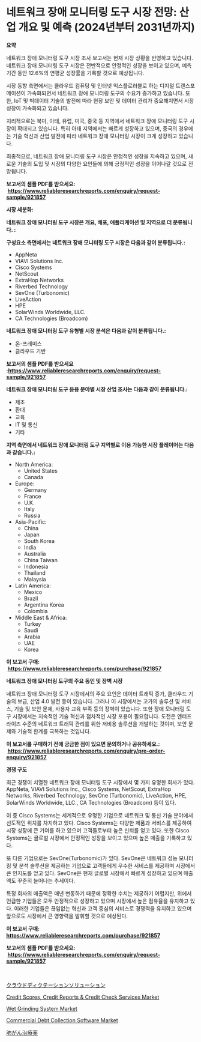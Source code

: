 <p><h1>네트워크 장애 모니터링 도구 시장 전망: 산업 개요 및 예측 (2024년부터 2031년까지)</h1></p><p><strong>요약</strong></p>
<p><p>네트워크 장애 모니터링 도구 시장 조사 보고서는 현재 시장 상황을 반영하고 있습니다. 네트워크 장애 모니터링 도구 시장은 전반적으로 안정적인 성장을 보이고 있으며, 예측 기간 동안 12.6%의 연평균 성장률을 기록할 것으로 예상됩니다.</p><p>시장 동향 측면에서는 클라우드 컴퓨팅 및 인터넷 익스플로러블로 하는 디지털 트랜스포메이션이 가속화되면서 네트워크 장애 모니터링 도구의 수요가 증가하고 있습니다. 또한, IoT 및 빅데이터 기술의 발전에 따라 현장 보안 및 데이터 관리가 중요해지면서 시장 성장이 가속화되고 있습니다.</p><p>지리적으로는 북미, 아태, 유럽, 미국, 중국 등 지역에서 네트워크 장애 모니터링 도구 시장이 확대되고 있습니다. 특히 아태 지역에서는 빠르게 성장하고 있으며, 중국의 경우에는 기술 혁신과 산업 발전에 따라 네트워크 장애 모니터링 시장이 크게 성장하고 있습니다.</p><p>최종적으로, 네트워크 장애 모니터링 도구 시장은 안정적인 성장을 지속하고 있으며, 새로운 기술의 도입 및 시장의 다양한 요인들에 의해 긍정적인 성장을 이어나갈 것으로 전망됩니다.</p></p>
<p><strong>보고서의 샘플 PDF를 받으세요: &nbsp;<a href="https://www.reliableresearchreports.com/enquiry/request-sample/921857">https://www.reliableresearchreports.com/enquiry/request-sample/921857</a></strong></p>
<p><strong>시장 세분화:</strong></p>
<p><strong> 네트워크 장애 모니터링 도구 시장은 개요, 배포, 애플리케이션 및 지역으로 더 분류됩니다. :</strong></p>
<p><strong>구성요소 측면에서는 네트워크 장애 모니터링 도구 시장은 다음과 같이 분류됩니다.:</strong></p>
<p><ul><li>AppNeta</li><li>VIAVI Solutions Inc.</li><li>Cisco Systems</li><li>NetScout</li><li>ExtraHop Networks</li><li>Riverbed Technology</li><li>SevOne (Turbonomic)</li><li>LiveAction</li><li>HPE</li><li>SolarWinds Worldwide, LLC.</li><li>CA Technologies (Broadcom)</li></ul></p>
<p><strong> 네트워크 장애 모니터링 도구 유형별 시장 분석은 다음과 같이 분류됩니다.:</strong></p>
<p><ul><li>온-프레미스</li><li>클라우드 기반</li></ul></p>
<p><strong>보고서의 샘플 PDF를 받으세요 :<a href="https://www.reliableresearchreports.com/enquiry/request-sample/921857">https://www.reliableresearchreports.com/enquiry/request-sample/921857</a></strong></p>
<p><strong> 네트워크 장애 모니터링 도구 응용 분야별 시장 산업 조사는 다음과 같이 분류됩니다.:</strong></p>
<p><ul><li>제조</li><li>환대</li><li>교육</li><li>IT 및 통신</li><li>기타</li></ul></p>
<p><strong>지역 측면에서 네트워크 장애 모니터링 도구 지역별로 이용 가능한 시장 플레이어는 다음과 같습니다.:</strong></p>
<p><ul>
    <li>
        North America:
        <ul>
            <li>United States</li>
            <li>Canada</li>
        </ul>
    </li>
    <li>
        Europe:
        <ul>
            <li>Germany</li>
            <li>France</li>
            <li>U.K.</li>
            <li>Italy</li>
            <li>Russia</li>
        </ul>
    </li>
    <li>
        Asia-Pacific:
        <ul>
            <li>China</li>
            <li>Japan</li>
            <li>South Korea</li>
            <li>India</li>
            <li>Australia</li>
            <li>China Taiwan</li>
            <li>Indonesia</li>
            <li>Thailand</li>
            <li>Malaysia</li>
        </ul>
    </li>
    <li>
        Latin America:
        <ul>
            <li>Mexico</li>
            <li>Brazil</li>
            <li>Argentina Korea</li>
            <li>Colombia</li>
        </ul>
    </li>
    <li>
        Middle East & Africa:
        <ul>
            <li>Turkey</li>
            <li>Saudi</li>
            <li>Arabia</li>
            <li>UAE</li>
            <li>Korea</li>
        </ul>
    </li>
    </ul></p>
<p><strong>이 보고서 구매: &nbsp;<a href="https://www.reliableresearchreports.com/purchase/921857">https://www.reliableresearchreports.com/purchase/921857</a></strong></p>
<p><strong>네트워크 장애 모니터링 도구의 주요 동인 및 장벽 시장</strong></p>
<p><p>네트워크 장애 모니터링 도구 시장에서의 주요 요인은 데이터 트래픽 증가, 클라우드 기술의 보급, 산업 4.0 발전 등이 있습니다. 그러나 이 시장에서는 고가의 솔루션 및 서비스, 기술 및 보안 문제, 사용자 교육 부족 등의 장벽이 있습니다. 또한 장애 모니터링 도구 시장에서는 지속적인 기술 혁신과 점차적인 시장 포용이 필요합니다. 도전은 엔터프라이즈 수준의 네트워크 트래픽 관리를 위한 저비용 솔루션을 개발하는 것이며, 보안 문제와 기술적 한계를 극복하는 것입니다.</p></p>
<p><strong>이 보고서를 구매하기 전에 궁금한 점이 있으면 문의하거나 공유하세요.: &nbsp;<a href="https://www.reliableresearchreports.com/enquiry/pre-order-enquiry/921857">https://www.reliableresearchreports.com/enquiry/pre-order-enquiry/921857</a></strong></p>
<p><strong>경쟁 구도</strong></p>
<p><p>최근 경쟁이 치열한 네트워크 장애 모니터링 도구 시장에서 몇 가지 유명한 회사가 있다. AppNeta, VIAVI Solutions Inc., Cisco Systems, NetScout, ExtraHop Networks, Riverbed Technology, SevOne (Turbonomic), LiveAction, HPE, SolarWinds Worldwide, LLC., CA Technologies (Broadcom) 등이 있다. </p><p>이 중 Cisco Systems는 세계적으로 유명한 기업으로 네트워크 및 통신 기술 분야에서 선도적인 위치를 차지하고 있다. Cisco Systems는 다양한 제품과 서비스를 제공하여 시장 성장에 큰 기여를 하고 있으며 고객들로부터 높은 신뢰를 얻고 있다. 또한 Cisco Systems는 글로벌 시장에서 안정적인 성장을 보이고 있으며 높은 매출을 기록하고 있다.</p><p>또 다른 기업으로는 SevOne(Turbonomic)가 있다. SevOne은 네트워크 성능 모니터링 및 분석 솔루션을 제공하는 기업으로 고객들에게 우수한 서비스를 제공하며 시장에서 큰 인지도를 얻고 있다. SevOne은 현재 글로벌 시장에서 빠르게 성장하고 있으며 매출액도 꾸준히 늘어나는 추세이다.</p><p>특정 회사의 매출액은 매년 변동하기 때문에 정확한 수치는 제공하기 어렵지만, 위에서 언급한 기업들은 모두 안정적으로 성장하고 있으며 시장에서 높은 점유율을 유지하고 있다. 이러한 기업들은 끊임없는 혁신과 고객 중심의 서비스로 경쟁력을 유지하고 있으며 앞으로도 시장에서 큰 영향력을 발휘할 것으로 예상된다.</p></p>
<p><strong>이 보고서 구매: &nbsp; <a href="https://www.reliableresearchreports.com/purchase/921857">https://www.reliableresearchreports.com/purchase/921857</a></strong></p>
<p><strong>보고서의 샘플 PDF를 받으세요: &nbsp;<a href="https://www.reliableresearchreports.com/enquiry/request-sample/921857">https://www.reliableresearchreports.com/enquiry/request-sample/921857</a></strong><strong></strong></p>
<p>&nbsp;</p>
<p><p><a href="https://github.com/mohamedbakry57/Market-Research-Report-List-2/blob/main/4486948182365.md">クラウドディクテーションソリューション</a></p><p><a href="https://github.com/khansimonweber1lqujlwoz15d/Market-Research-Report-List-1/blob/main/credit-scores-credit-reports-credit-check-services-market.md">Credit Scores, Credit Reports & Credit Check Services Market</a></p><p><a href="https://issuu.com/reportprime-2/docs/wet-grinding-system-market-size-2030.pptx">Wet Grinding System Market</a></p><p><a href="https://github.com/derrinmiltonellis35gcl/Market-Research-Report-List-1/blob/main/commercial-debt-collection-software-market.md">Commercial Debt Collection Software Market</a></p><p><a href="https://github.com/lababdou/Market-Research-Report-List-2/blob/main/7185551182366.md">肺がん治療薬</a></p></p>